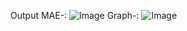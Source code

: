 Output MAE-:
![Image](https://github.com/user-attachments/assets/70d71eac-a58a-4d72-a883-6ed6b724e253)
Graph-:
![Image](https://github.com/user-attachments/assets/0c18438f-5f48-4037-bea8-3513e3f4a5bf)

